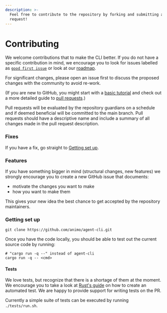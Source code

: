 ```yaml
---
description: >-
  Feel free to contribute to the repository by forking and submitting a pull
  request!
---
```


# Contributing

We welcome contributions that to make the CLI better. If you do not have a specific contribution in mind, we encourage you to look for issues labelled as [`good first issue`](https://github.com/animo/agent-cli/issues?q=is%3Aopen+is%3Aissue+label%3A%22good+first+issue%22) or look at our [roadmap](roadmap.md).

For significant changes, please open an issue first to discuss the proposed changes with the community to avoid re-work.

(If you are new to GitHub, you might start with a [basic tutorial](https://docs.github.com/en/get-started/quickstart/set-up-git) and check out a more detailed guide to [pull requests](https://docs.github.com/en/pull-requests/collaborating-with-pull-requests/proposing-changes-to-your-work-with-pull-requests/about-pull-requests).)

Pull requests will be evaluated by the repository guardians on a schedule and if deemed beneficial will be committed to the main branch. Pull requests should have a descriptive name and include a summary of all changes made in the pull request description.

### Fixes

If you have a fix, go straight to [Getting set up](contributing.md#getting-set-up).

### Features

If you have something bigger in mind (structural changes, new features) we strongly encourage you to create a new GitHub issue that documents:

- motivate the changes you want to make
- how you want to make them

This gives your new idea the best chance to get accepted by the repository maintainers.

### Getting set up

```
git clone https://github.com/animo/agent-cli.git
```

Once you have the code locally, you should be able to test out the current source code by running:

```
# "cargo run -q --" instead of agent-cli
cargo run -q -- <cmd>
```

#### Tests

We love tests, but recognize that there is a shortage of them at the moment. We encourage you to take a look at [Rust's guide](https://doc.rust-lang.org/book/ch11-01-writing-tests.html) on how to create an automated test. We are happy to provide support for writing tests on the PR.

Currently a simple suite of tests can be executed by running `./tests/run.sh`.
